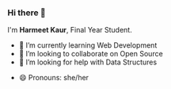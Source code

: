 ### Hi there 👋

I'm **Harmeet Kaur**, Final Year Student.

<!-- - 🔭 I’m currently working on ... -->
- 🌱 I’m currently learning Web Development
- 👯 I’m looking to collaborate on Open Source
- 🤔 I’m looking for help with Data Structures
<!-- - 💬 Ask me about ... -->
<!-- - 📫 How to reach me: ... -->
- 😄 Pronouns: she/her
<!-- - ⚡ Fun fact: ... -->

